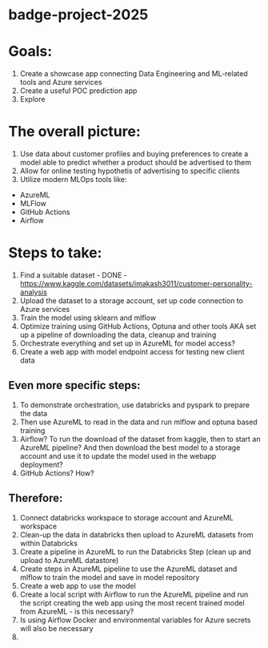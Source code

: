 # badge-project-2025

# Goals:
1. Create a showcase app connecting Data Engineering and ML-related tools and Azure services
2. Create a useful POC prediction app
3. Explore

# The overall picture:
1. Use data about customer profiles and buying preferences to create a model able to predict whether a product should be advertised to them
2. Allow for online testing hypothetis of advertising to specific clients
3. Utilize modern MLOps tools like:  
  - AzureML
  - MLFlow
  -  GitHub Actions
  - Airflow

# Steps to take:
1. Find a suitable dataset - DONE - https://www.kaggle.com/datasets/imakash3011/customer-personality-analysis
2. Upload the dataset to a storage account, set up code connection to Azure services
3. Train the model using sklearn and mlflow
4. Optimize training using GitHub Actions, Optuna and other tools AKA set up a pipeline of downloading the data, cleanup and training
5. Orchestrate everything and set up in AzureML for model access?
6. Create a web app with model endpoint access for testing new client data

## Even more specific steps:
1. To demonstrate orchestration, use databricks and pyspark to prepare the data
2. Then use AzureML to read in the data and run mlflow and optuna based training
3. Airflow? To run the download of the dataset from kaggle, then to start an AzureML pipeline? And then download the best model to a storage account and use it to update the model used in the webapp deployment?
4. GitHub Actions? How?

## Therefore:
1. Connect databricks workspace to storage account and AzureML workspace
2. Clean-up the data in databricks then upload to AzureML datasets from within Databricks
3. Create a pipeline in AzureML to run the Databricks Step (clean up and upload to AzureML datastore)
4. Create steps in AzureML pipeline to use the AzureML dataset and mlflow to train the model and save in model repository
5. Create a web app to use the model
6. Create a local script with Airflow to run the AzureML pipeline and run the script creating the web app using the most recent trained model from AzureML - is this necessary?
7. Is using Airflow Docker and environmental variables for Azure secrets will also be necessary
8. 

